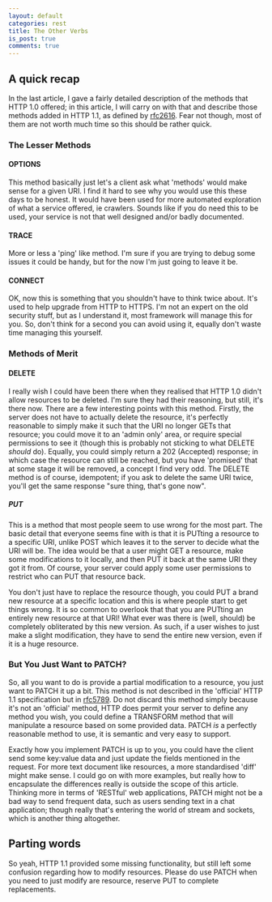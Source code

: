 ```yaml
---
layout: default
categories: rest
title: The Other Verbs
is_post: true
comments: true
---
```


## A quick recap

In the last article, I gave a fairly detailed description of the methods that HTTP 1.0 offered; 
in this article, I will carry on with that and describe those methods added in HTTP 1.1, as defined by [rfc2616](http://tools.ietf.org/html/rfc2616). 
Fear not though, most of them are not worth much time so this should be rather quick. 

### The Lesser Methods

#### OPTIONS 

This method basically just let's a client ask what 'methods' would make sense for a given URI. 
I find it hard to see why you would use this these days to be honest. 
It would have been used for more automated exploration of what a service offered, ie crawlers. 
Sounds like if you do need this to be used, your service is not that well designed and/or badly documented.

#### TRACE

More or less a 'ping' like method. 
I'm sure if you are trying to debug some issues it could be handy, but for the now I'm just going to leave it be.

#### CONNECT 

OK, now this is something that you shouldn't have to think twice about. 
It's used to help upgrade from HTTP to HTTPS. 
I'm not an expert on the old security stuff, but as I understand it, most framework will manage this for you.
So, don't think for a second you can avoid using it, equally don't waste time managing this yourself.

### Methods of Merit

#### DELETE

I really wish I could have been there when they realised that HTTP 1.0 didn't allow resources to be deleted. 
I'm sure they had their reasoning, but still, it's there now. 
There are a few interesting points with this method. 
Firstly, the server does not have to actually delete the resource, it's perfectly reasonable to simply make it such that the URI no longer GETs that resource; 
you could move it to an 'admin only' area, or require special permissions to see it (though this is probably not sticking to what DELETE *should* do). 
Equally, you could simply return a 202 (Accepted) response; 
in which case the resource can still be reached, but you have 'promised' that at some stage it will be removed, a concept I find very odd. 
The DELETE method is of course, idempotent; if you ask to delete the same URI twice, you'll get the same response "sure thing, that's gone now".

##### PUT

This is a method that most people seem to use wrong for the most part. 
The basic detail that everyone seems fine with is that it is PUTting a resource to a specific URI, unlike POST which leaves it to the server to decide what the URI will be. 
The idea would be that a user might GET a resource, make some modifications to it locally, and then PUT it back at the same URI they got it from. 
Of course, your server could apply some user permissions to restrict who can PUT that resource back. 

You don't just have to replace the resource though, you could PUT a brand new resource at a specific location and this is where people start to get things wrong. 
It is so common to overlook that that you are PUTting an entirely new resource at that URI!
What ever was there is (well, should) be completely obliterated by this new version.
As such, if a user wishes to just make a slight modification, they have to send the entire new version, even if it is a huge resource.

### But You Just Want to PATCH?

So, all you want to do is provide a partial modification to a resource, you just want to PATCH it up a bit.
This method is not described in the 'official' HTTP 1.1 specification but in [rfc5789](http://tools.ietf.org/html/rfc5789).
Do not discard this method simply because it's not an 'official' method, HTTP does permit your server to define any method you wish, you could define a TRANSFORM method that will manipulate a resource based on some provided data.
PATCH *is* a perfectly reasonable method to use, it is semantic and very easy to support.

Exactly how you implement PATCH is up to you, you could have the client send some key:value data and just update the fields mentioned in the request. 
For more text document like resources, a more standardised 'diff' might make sense. 
I could go on with more examples, but really how to encapsulate the differences really is outside the scope of this article. 
Thinking more in terms of 'RESTful' web applications, PATCH might not be a bad way to send frequent data, such as users sending text in a chat application; 
though really that's entering the world of stream and sockets, which is another thing altogether.

## Parting words

So yeah, HTTP 1.1 provided some missing functionality, but still left some confusion regarding how to modify resources. 
Please do use PATCH when you need to just modify are resource, reserve PUT to complete replacements. 
